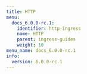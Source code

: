 ```yaml
---
title: HTTP
menu:
  docs_6.0.0-rc.1:
    identifier: http-ingress
    name: HTTP
    parent: ingress-guides
    weight: 10
menu_name: docs_6.0.0-rc.1
info:
  version: 6.0.0-rc.1
---
```



